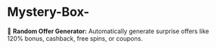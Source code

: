 # Mystery-Box-
🎲 **Random Offer Generator:** Automatically generate surprise offers like 120% bonus, cashback, free spins, or coupons.
